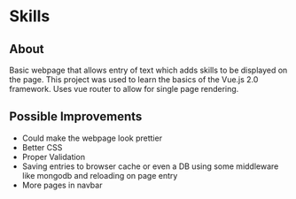 # Skills

## About
Basic webpage that allows entry of text which adds skills to be displayed on the page.
This project was used to learn the basics of the Vue.js 2.0 framework.
Uses vue router to allow for single page rendering.

## Possible Improvements
- Could make the webpage look prettier
- Better CSS
- Proper Validation
- Saving entries to browser cache or even a DB using some middleware like mongodb and reloading on page entry
- More pages in navbar